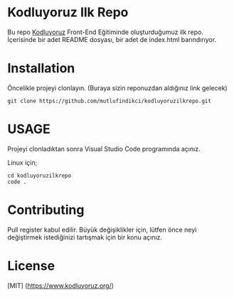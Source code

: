 # Kodluyoruz Ilk Repo

Bu repo [Kodluyoruz](https://www.kodluyoruz.org/) Front-End Eğitiminde oluşturduğumuz ilk repo. İçerisinde bir adet README dosyası, bir adet de index.html barındırıyor.

# Installation
Öncelikle projeyi clonlayın. (Buraya sizin reponuzdan aldığınız link gelecek)

```
git clone https://github.com/mutlufindikci/kodluyoruzilkrepo.git

```

# USAGE

Projeyi clonladıktan sonra Visual Studio Code programında açınız.

Linux için;

```
cd kodluyoruzilkrepo
code .
```

# Contributing 

Pull register kabul edilir. Büyük değişiklikler için, lütfen önce neyi değiştirmek istediğinizi tartışmak için bir konu açınız.

# License

[MIT] (https://www.kodluyoruz.org/)